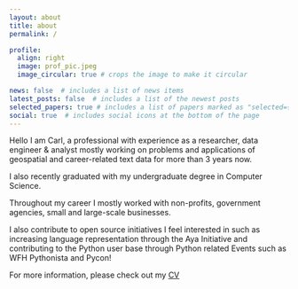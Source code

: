 ```yaml
---
layout: about
title: about
permalink: /

profile:
  align: right
  image: prof_pic.jpeg
  image_circular: true # crops the image to make it circular

news: false  # includes a list of news items
latest_posts: false  # includes a list of the newest posts
selected_papers: true # includes a list of papers marked as "selected={true}"
social: true  # includes social icons at the bottom of the page
---
```

Hello I am Carl,  a professional with experience as a  researcher,  data engineer & analyst mostly working on problems and  applications of geospatial and career-related text data for more than 3 years now. 

I also recently graduated with my undergraduate degree in Computer Science.

Throughout my career I mostly worked with non-profits, government agencies, small and large-scale businesses.

I also contribute to open source initiatives I feel interested in such as increasing language representation through the Aya Initiative  and contributing to the Python user base through Python related  Events such as WFH Pythonista and Pycon!

For more information, please check out my [CV](/cv/)
